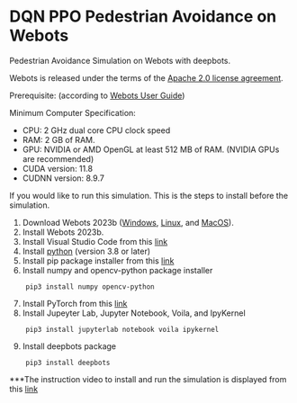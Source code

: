 # DQN PPO Pedestrian Avoidance on Webots

Pedestrian Avoidance Simulation on Webots with deepbots.

Webots is released under the terms of the [Apache 2.0 license agreement](https://cyberbotics.com/doc/guide/webots-license-agreement).

Prerequisite: (according to [Webots User Guide](https://cyberbotics.com/doc/guide/system-requirements))

Minimum Computer Specification: 
 - CPU: 2 GHz dual core CPU clock speed 
 - RAM: 2 GB of RAM.
 - GPU: NVIDIA or AMD OpenGL at least 512 MB of RAM. (NVIDIA GPUs are recommended)
 - CUDA version: 11.8
 - CUDNN version: 8.9.7

If you would like to run this simulation. This is the steps to install before the simulation.

1. Download Webots 2023b  ([Windows](https://cyberbotics.com/doc/guide/installation-procedure#installation-on-windows), [Linux](https://cyberbotics.com/doc/guide/installation-procedure#installation-on-linux), and [MacOS](https://cyberbotics.com/doc/guide/installation-procedure#installation-on-macos)).
2. Install Webots 2023b.
3. Install Visual Studio Code from this [link](https://code.visualstudio.com/)
4. Install [python](https://www.python.org/downloads/) (version 3.8 or later)
5. Install pip package installer from this [link](https://pip.pypa.io/en/stable/installation)
6. Install numpy and opencv-python package installer 
```
    pip3 install numpy opencv-python 
```
7. Install PyTorch from this [link](https://pytorch.org)
8. Install Jupeyter Lab, Jupyter Notebook, Voila, and IpyKernel 
```
    pip3 install jupyterlab notebook voila ipykernel
```
9. Install deepbots package 
```
    pip3 install deepbots
```
***The instruction video to install and run the simulation is displayed from this [link](https://youtu.be/C7BN6PAKfh8)
